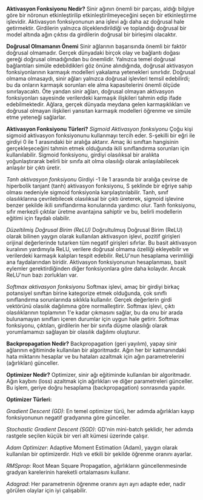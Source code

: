 **Aktivasyon Fonksiyonu Nedir?**
Sinir ağının önemli bir parçası, aldığı bilgiye göre bir nöronun etkinleştirilip etkinleştirilmeyeceğini seçen bir etkinleştirme işlevidir. Aktivasyon fonksiyonunun ana işlevi ağı daha az doğrusal hale getirmektir. Girdilerin yalnızca ölçeklendirildiği ve toplandığı doğrusal bir model altında ağın çıktısı da girdilerin doğrusal bir birleşimi olacaktır.

**Doğrusal Olmamanın Önemi**
Sinir ağlarının başarısında önemli bir faktör doğrusal olmamadır. Gerçek dünyadaki birçok olay ve bağlantı doğası gereği doğrusal olmadığından bu önemlidir. Yalnızca temel doğrusal bağlantıları simüle edebildikleri göz önüne alındığında, doğrusal aktivasyon fonksiyonlarının karmaşık modelleri yakalama yetenekleri sınırlıdır. Doğrusal olmama olmasaydı, sinir ağları yalnızca doğrusal işlevleri temsil edebilirdi; bu da onların karmaşık sorunları ele alma kapasitelerini önemli ölçüde sınırlayacaktı. Öte yandan sinir ağları, doğrusal olmayan aktivasyon fonksiyonları sayesinde verilerdeki karmaşık ilişkileri tahmin edip ifade edebilmektedir. Ağlara, gerçek dünyada meydana gelen karmaşıklıkları ve doğrusal olmayan ilişkileri yansıtan karmaşık modelleri öğrenme ve simüle etme yeteneği sağlarlar.

**Aktivasyon Fonksiyonu Türleri?**
*Sigmoid Aktivasyon fonksiyonu*
Çoğu kişi sigmoid aktivasyon fonksiyonunu kullanmayı tercih eder. S-şekilli bir eğri ile girdiyi 0 ile 1 arasındaki bir aralığa aktarır. Amaç iki sınıftan hangisinin gerçekleşeceğini tahmin etmek olduğunda ikili sınıflandırma sorunları için kullanılabilir. Sigmoid fonksiyonu, girdiyi olasılıksal bir aralıkta yoğunlaştırarak belirli bir sınıfa ait olma olasılığı olarak anlaşılabilecek anlaşılır bir çıktı üretir.

*Tanh aktivasyon fonksiyonu*
Girdiyi -1 ile 1 arasında bir aralığa çevirse de hiperbolik tanjant (tanh) aktivasyon fonksiyonu, S şeklinde bir eğriye sahip olması nedeniyle sigmoid fonksiyonla karşılaştırılabilir. Tanh, sınıf olasılıklarına çevrilebilecek olasılıksal bir çıktı üreterek, sigmoid işlevine benzer şekilde ikili sınıflandırma konularında yardımcı olur. Tanh fonksiyonu, sıfır merkezli çıktılar üretme avantajına sahiptir ve bu, belirli modellerin eğitimi için faydalı olabilir.

*Düzeltilmiş Doğrusal Birim (ReLU)*
Doğrultulmuş Doğrusal Birim (ReLU) olarak bilinen yaygın olarak kullanılan aktivasyon işlevi, pozitif girişleri orijinal değerlerinde tutarken tüm negatif girişleri sıfırlar. Bu basit aktivasyon kuralının yardımıyla ReLU, verilere doğrusal olmama özelliği ekleyebilir ve verilerdeki karmaşık kalıpları tespit edebilir. ReLU'nun hesaplama verimliliği ana faydalarından biridir. Aktivasyon fonksiyonunun hesaplanması, basit eylemler gerektirdiğinden diğer fonksiyonlara göre daha kolaydır. Ancak ReLU'nun bazı zorlukları var.

*Softmax aktivasyon fonksiyonu*
Softmax işlevi, amaç bir girdiyi birkaç potansiyel sınıftan birine kategorize etmek olduğunda, çok sınıflı sınıflandırma sorunlarında sıklıkla kullanılır. Gerçek değerlerin girdi vektörünü olasılık dağılımına göre normalleştirir. Softmax işlevi, çıktı olasılıklarının toplamının 1'e kadar çıkmasını sağlar, bu da onu bir arada bulunamayan sınıfları içeren durumlar için uygun hale getirir. Softmax fonksiyonu, çıktıları, girdilerin her bir sınıfa düşme olasılığı olarak yorumlamamızı sağlayan bir olasılık dağılımı oluşturur.

**Backpropagation Nedir?**
Backpropagation (geri yayılım), yapay sinir ağlarının eğitiminde kullanılan bir algoritmadır. Ağın her bir katmanındaki hata miktarını hesaplar ve bu hataları azaltmak için ağın parametrelerini (ağırlıkları) günceller.

**Optimizer Nedir?**
Optimizer, sinir ağı eğitiminde kullanılan bir algoritmadır. Ağın kaybını (loss) azaltmak için ağırlıkları ve diğer parametreleri günceller. Bu işlem, geriye doğru hesaplama (backpropagation) sonrasında yapılır.

**Optimizer Türleri:**

*Gradient Descent (GD)*: En temel optimizer türü, her adımda ağırlıkları kayıp fonksiyonunun negatif gradyanına göre günceller.

*Stochastic Gradient Descent (SGD)*: GD'nin mini-batch şeklidir, her adımda rastgele seçilen küçük bir veri alt kümesi üzerinde çalışır.

*Adam Optimizer*: Adaptive Moment Estimation (Adam), yaygın olarak kullanılan bir optimizerdir. Hızlı ve etkili bir şekilde öğrenme oranını ayarlar.

*RMSprop*: Root Mean Square Propagation, ağırlıkların güncellenmesinde gradyan karelerinin hareketli ortalamasını kullanır.

*Adagrad*: Her parametrenin öğrenme oranını ayrı ayrı adapte eder, nadir görülen olaylar için iyi çalışabilir.